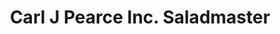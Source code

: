 ---
title: "Carl J Pearce Inc. Saladmaster"
url: /chandler/carl-j-pearce-inc-saladmaster/
shop: Haushaltsartikel
---